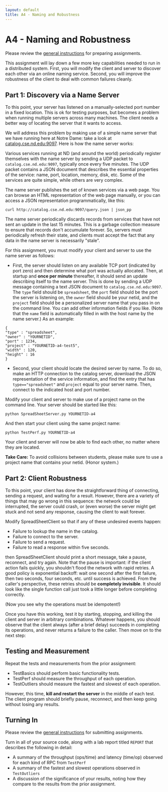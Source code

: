 ```yaml
---
layout: default
title: A4 - Naming and Robustness
---
```


# A4 - Naming and Robustness

Please review the [general instructions](general) for preparing assignments.

This assignment will lay down a few more key capabilities needed
to run in a distributed system.  First, you will modify the client
and server to discover each other via an online naming service.
Second, you will improve the robustness of the client to deal
with common failures cleanly.

## Part 1: Discovery via a Name Server

To this point, your server has listened on a manually-selected port number
in a fixed location.  This is ok for testing purposes, but becomes a problem
when running multiple servers across many machines.  The client needs a better
way of locating the server that it wants to access.

We will address this problem by making use of a simple name server that
we have running here at Notre Dame: take a look at [catalog.cse.nd.edu:9097](http://catalog.cse.nd.edu:9097).
Here is how the name server works:

Various services running at ND (and around the world) periodically register
themselves with the name server by sending a UDP packet to `catalog.cse.nd.edu:9097`,
typically once every five minutes.  The UDP packet contains a JSON document
that describes the essential properties of the service: name, port, location, memory, disk, etc.
Some of the services are quite simple, while others are very complex.

The name server publishes the set of known services via a web page.
You can browse an HTML representation of the web page manually, or you can access
a JSON representation programmatically, like this:

```
curl http://catalog.cse.nd.edu:9097/query.json | json_pp
```

The name server periodically discards records from services
that have not sent an update in the last 15 minutes.
This is a garbage collection measure to ensure that records
don't accumulate forever.  So, servers must periodically
refresh their state, and clients must accept the fact that any data in the
name server is necessarily "stale".

For this assignment, you must modify your client and server to use the name server as follows:

- First, the server should listen on any available TCP port
(indicated by port zero) and then determine what port was actually allocated.
Then, at startup and **once per minute** thereafter, it should send an update
describing itself to the name server.  This is done by sending a UDP message
containing a text JSON document to `catalog.cse.nd.edu:9097`.  The `type` field
should be `spreadsheet`, the `port` field should be the port the server is listening on,
the `owner` field should be your netid, and the `project` field should be a personalized
server name that you pass in on the command line.  You can add other information fields
if you like.
(Note that the `name` field is automatically filled in with the host name by the name server.)
As an example:

```
{
"type" : "spreadsheet",
"owner" : "YOURNETID",
"port" : 1234,
"project" : "YOURNETID-a4-test5",
"width" : 120,
"height" : 16
}
```

- Second, your client should locate the desired server by name.
To do so, make an HTTP connection to the catalog server, download
the JSON representation of the service information, and find the
entry that has `type=="spreadsheet"` and `project` equal to your
server name.  Then, connect to the indicated host and port number.

Modify your client and server to make use of a project name on the command line.
Your server should be started like this:

```
python SpreadSheetServer.py YOURNETID-a4
```

And then start your client using the same project name:

```
python TestPerf.py YOURNETID-a4
```

Your client and server will now be able to find each other,
no matter where they are located.

**Take Care:** To avoid collisions between students, please make
sure to use a project name that contains your netid.  (Honor system.)

## Part 2: Client Robustness

To this point, your client has done the straightforward thing of connecting,
sending a request, and waiting for a result.  However, there are a variety
of things that may go wrong in this sequence: the network could be interrupted,
the server could crash, or (even worse) the server might get stuck and not
send any response, causing the client to wait forever.

Modify SpreadSheetClient so that if any of these undesired events happen:
- Failure to lookup the name in the catalog.
- Failure to connect to the server.
- Failure to send a request.
- Failure to read a response within five seconds.

then SpreadSheetClient should print a short message, take a pause, reconnect, and try again.
Note that the pause is important: if the client action fails quickly,
you shouldn't flood the network with rapid retries.
A good policy is exponential backoff: wait one second after the first failure,
then two seconds, four seconds, etc. until success is achieved.
From the caller's perspective, these retries should be **completely invisible**.
It should look like the single function call just took a little longer before
completing correctly.

(Now you see why the operations must be idempotent!)

Once you have this working, test it by starting, stopping, and killing the client and
server in arbitrary combinations.  Whatever happens, you should observe that the
client always (after a brief delay) succeeds in completing its operations, and
never returns a failure to the caller.  Then move on to the next step:

## Testing and Measurement

Repeat the tests and measurements from the prior assignment:
- TestBasics should perform basic functionality tests.
- TestPerf should measure the throughput of each operation.
- TestOutliers should measure the fastest and slowest of each operation.

However, this time, **kill and restart the server** in the middle of each test.
The client program should briefly pause, reconnect, and then keep going without
losing any results.

## Turning In

Please review the [general instructions](general) for submitting assignments.

Turn in all of your source code, along with a lab report titled `REPORT` that describes the following in detail:
- A summary of the throughput (ops/time) and latency (time/op) observed for each kind of RPC from `TestPerf`
- A summary of the fastest and slowest operations observed in `TestOutliers`
- A discussion of the significance of your results, noting how they compare to the results from the prior assignment.
